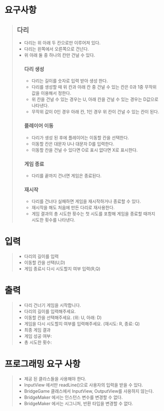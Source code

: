 # 요구사항
>## 다리
> - 다리는 위 아래 두 칸으로만 이루어져 있다.
> - 다리는 왼쪽에서 오른쪽으로 건넌다.
> - 위 아래 둘 중 하나의 칸만 건널 수 있다. 
>   ### 다리 생성
>   - 다리는 길이를 숫자로 입력 받아 생성 한다.
>   - 다리를 생성할 때 위 칸과 아래 칸 중 건널 수 있는 칸은 0과 1중 무작위 값을 이용해서 정한다.
>   - 위 칸을 건널 수 있는 경우는 U, 아래 칸을 건널 수 있는 경우는 D값으로 나타낸다.
>   - 무작위 값이 0인 경우 아래 칸, 1인 경우 위 칸이 건널 수 있는 칸이 된다.
>   ### 플레이어 이동
>   - 다리가 생성 된 후에 플레이어는 이동할 칸을 선택한다.
>   - 이동할 칸은 대문자 U나 대문자 D를 입력한다.
>   - 이동할 칸을 건널 수 있다면 O로 표시 없다면 X로 표시한다.
>   ### 게임 종료
>   - 다리를 끝까지 건너면 게임은 종료된다.
>   ### 재시작
>   - 다리를 건너다 실패하면 게임을 재시작하거나 종료할 수 있다.
>   - 재시작을 해도 처음에 만든 다리로 재사용한다.
>   - 게임 결과의 총 시도한 횟수는 첫 시도를 포함해 게임을 종료할 때까지 시도한 횟수를 나타낸다.

# 입력
> - 다리의 길이를 입력
> - 이동할 칸을 선택(U,D)
> - 게임 종료시 다시 시도할지 여부 입력(R,Q)

# 출력
> - 다리 건너기 게임을 시작합니다.
> - 다리의 길이를 입력해주세요.
> - 이동할 칸을 선택해주세요. (위: U, 아래: D)
> - 게임을 다시 시도할지 여부를 입력해주세요. (재시도: R, 종료: Q)
> - 최종 게임 결과
> - 게임 성공 여부: 
> - 총 시도한 횟수: 

# 프로그래밍 요구 사항
> - 제공 된 클라스들을 사용해야 한다.
> - InputView 에서만 readLine()으로 사용자의 입력을 받을 수 있다.
> - BridgeGame 클래스에서 InputView, OutputView를 사용하지 않는다.
> - BridgeMaker 에서는 인스턴스 변수를 변경할 수 없다.
> - BridgeMaker 에서는 시그니처, 반환 타입을 변경할 수 없다.
